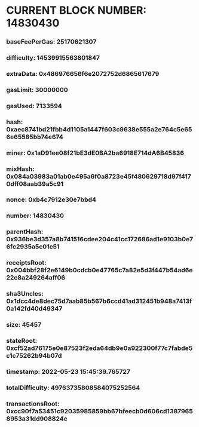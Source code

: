# CURRENT BLOCK NUMBER: 14830430

### baseFeePerGas: 25170621307
### difficulty: 14539915563801847
### extraData: 0x486976656f6e2072752d6865617679
### gasLimit: 30000000
### gasUsed: 7133594
### hash: 0xaec8741bd21fbb4d1105a1447f603c9638e555a2e764c5e656e65585bb74e674
### miner: 0x1aD91ee08f21bE3dE0BA2ba6918E714dA6B45836
### mixHash: 0x084a03983a01ab0e495a6f0a8723e45f480629718d97f4170dff08aab39a5c91
### nonce: 0xb4c7912e30e7bbd4
### number: 14830430
### parentHash: 0x936be3d357a8b741516cdee204c41cc172686ad1e9103b0e76fc2935a5c01c51
### receiptsRoot: 0x004bbf28f2e6149b0cdcb0e47765c7a82e5d3f447b54ad6e22c8a249264aff06
### sha3Uncles: 0x1dcc4de8dec75d7aab85b567b6ccd41ad312451b948a7413f0a142fd40d49347
### size: 45457
### stateRoot: 0xcf52ad76175e0e87523f2eda64db9e0a922300f77c7fabde5c1c75262b94b07d
### timestamp: 2022-05-23 15:45:39.765727
### totalDifficulty: 49763735808584075252564
### transactionsRoot: 0xcc90f7a53451c92035985859bb67bfeecb0d606cd13879658953a31dd908824c
